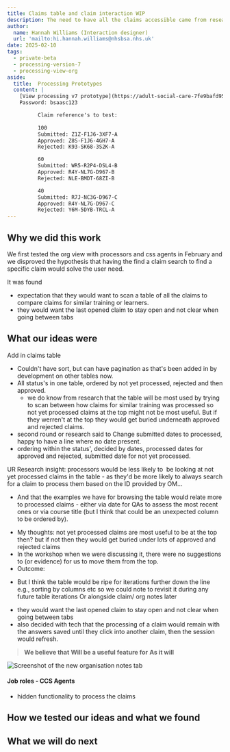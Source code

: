 ```yaml
---
title: Claims table and claim interaction WIP
description: The need to have all the claims accessible came from research
author:
  name: Hannah Williams (Interaction designer)
  url: 'mailto:hi.hannah.williams@nhsbsa.nhs.uk'
date: 2025-02-10
tags:
  - private-beta
  - processing-version-7
  - processing-view-org
aside:
  title:  Processing Prototypes
  content: |
    [View processing v7 prototype](https://adult-social-care-7fe9bafd955a.herokuapp.com/processing/prototypes/design/v7/) 
    Password: bsaasc123

          Claim reference's to test:
          
          100
          Submitted: Z1Z-F1J6-3XF7-A
          Approved: Z8S-F1J6-4GH7-A
          Rejected: K93-SK68-3S2K-A

          60
          Submitted: WR5-R2P4-DSL4-B
          Approved: R4Y-NL7G-D967-B
          Rejected: NLE-BMDT-68ZI-B

          40
          Submitted: R7J-NC3G-D967-C
          Approved: R4Y-NL7G-D967-C
          Rejected: Y6M-5DYB-TRCL-A
---
```


## Why we did this work
We first tested the org view with processors and css agents in February and we disproved the hypothesis that having the find a claim search to find a specific claim would solve the user need. 

It was found
- expectation that they would want to scan a table of all the claims to compare claims for similar training or learners.
- they would want the last opened claim to stay open and not clear when going between tabs

## What our ideas were

Add in claims table
- Couldn't have sort, but can have pagination as that's been added in by development on other tables now.
- All status's in one table, ordered by not yet processed, rejected and then approved.
  - we do know from research that the table will be most used by trying to scan between how claims for similar training was processed so not yet processed claims at the top might not be most useful. But if they werren't at the top they would get buried underneath approved and rejected claims. 
- second round or research said to Change submitted dates to processed, happy to have a line where no date present.
- ordering within the status', decided by dates, processed dates for approved and rejected, submitted date for not yet processed.

UR
Research insight: processors would be less likely to  be looking at not yet processed claims in the table - as they'd be more likely to always search for a claim to process them based on the ID provided by OM...
* And that the examples we have for browsing the table would relate more to processed claims - either via date for QAs to assess the most recent ones or via course title (but I think that could be an unexpected column to be ordered by). 
- My thoughts: not yet processed claims are most useful to be at the top then? but if not then they would get buried under lots of approved and rejected claims
- In the workshop when we were discussing it, there were no suggestions to (or evidence) for us to move them from the top.
- Outcome:
* But I think the table would be ripe for iterations further down the line e.g., sorting by columns etc so we could note to revisit it during any future table iterations Or alongside claim/ org notes later


- they would want the last opened claim to stay open and not clear when going between tabs
- also decided with tech that the processing of a claim would remain with the answers saved until they click into another claim, then the session would refresh.

>**We believe that** 
>**Will be a useful feature for** 
>**As it will** 

![Screenshot of the new organisation notes tab ](notes-tab.png "Screenshot of the new organisation notes tab")

#### Job roles - CCS Agents

- hidden functionality to process the claims


## How we tested our ideas and what we found


## What we will do next
